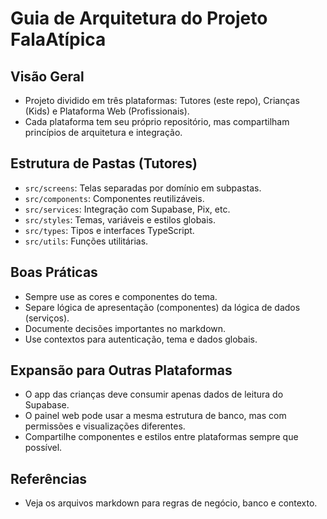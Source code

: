 # Guia de Arquitetura do Projeto FalaAtípica

## Visão Geral
- Projeto dividido em três plataformas: Tutores (este repo), Crianças (Kids) e Plataforma Web (Profissionais).
- Cada plataforma tem seu próprio repositório, mas compartilham princípios de arquitetura e integração.

## Estrutura de Pastas (Tutores)
- `src/screens`: Telas separadas por domínio em subpastas.
- `src/components`: Componentes reutilizáveis.
- `src/services`: Integração com Supabase, Pix, etc.
- `src/styles`: Temas, variáveis e estilos globais.
- `src/types`: Tipos e interfaces TypeScript.
- `src/utils`: Funções utilitárias.

## Boas Práticas
- Sempre use as cores e componentes do tema.
- Separe lógica de apresentação (componentes) da lógica de dados (serviços).
- Documente decisões importantes no markdown.
- Use contextos para autenticação, tema e dados globais.

## Expansão para Outras Plataformas
- O app das crianças deve consumir apenas dados de leitura do Supabase.
- O painel web pode usar a mesma estrutura de banco, mas com permissões e visualizações diferentes.
- Compartilhe componentes e estilos entre plataformas sempre que possível.

## Referências
- Veja os arquivos markdown para regras de negócio, banco e contexto. 